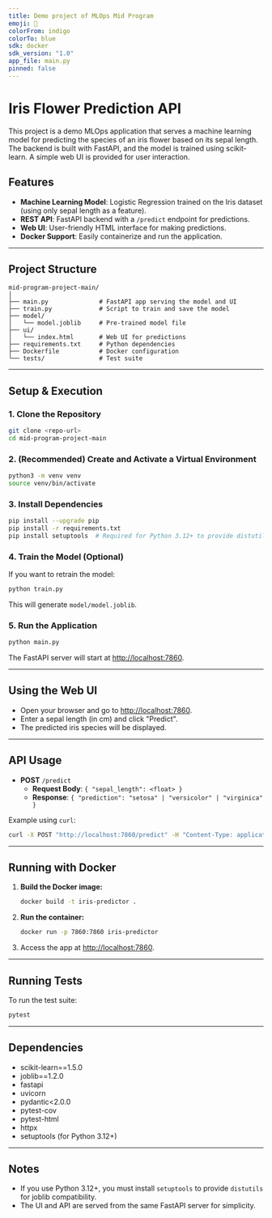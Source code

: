 ```yaml
---
title: Demo project of MLOps Mid Program
emoji: 🚀
colorFrom: indigo
colorTo: blue
sdk: docker
sdk_version: "1.0"
app_file: main.py
pinned: false
---
```


# Iris Flower Prediction API

This project is a demo MLOps application that serves a machine learning model for predicting the species of an iris flower based on its sepal length. The backend is built with FastAPI, and the model is trained using scikit-learn. A simple web UI is provided for user interaction.

## Features

- **Machine Learning Model**: Logistic Regression trained on the Iris dataset (using only sepal length as a feature).
- **REST API**: FastAPI backend with a `/predict` endpoint for predictions.
- **Web UI**: User-friendly HTML interface for making predictions.
- **Docker Support**: Easily containerize and run the application.

---

## Project Structure

```
mid-program-project-main/
│
├── main.py              # FastAPI app serving the model and UI
├── train.py             # Script to train and save the model
├── model/
│   └── model.joblib     # Pre-trained model file
├── ui/
│   └── index.html       # Web UI for predictions
├── requirements.txt     # Python dependencies
├── Dockerfile           # Docker configuration
└── tests/               # Test suite
```

---

## Setup & Execution

### 1. Clone the Repository

```sh
git clone <repo-url>
cd mid-program-project-main
```

### 2. (Recommended) Create and Activate a Virtual Environment

```sh
python3 -m venv venv
source venv/bin/activate
```

### 3. Install Dependencies

```sh
pip install --upgrade pip
pip install -r requirements.txt
pip install setuptools  # Required for Python 3.12+ to provide distutils
```

### 4. Train the Model (Optional)

If you want to retrain the model:

```sh
python train.py
```

This will generate `model/model.joblib`.

### 5. Run the Application

```sh
python main.py
```

The FastAPI server will start at [http://localhost:7860](http://localhost:7860).

---

## Using the Web UI

- Open your browser and go to [http://localhost:7860](http://localhost:7860).
- Enter a sepal length (in cm) and click "Predict".
- The predicted iris species will be displayed.

---

## API Usage

- **POST** `/predict`
  - **Request Body**: `{ "sepal_length": <float> }`
  - **Response**: `{ "prediction": "setosa" | "versicolor" | "virginica" }`

Example using `curl`:
```sh
curl -X POST "http://localhost:7860/predict" -H "Content-Type: application/json" -d '{"sepal_length": 5.1}'
```

---

## Running with Docker

1. **Build the Docker image:**
   ```sh
   docker build -t iris-predictor .
   ```

2. **Run the container:**
   ```sh
   docker run -p 7860:7860 iris-predictor
   ```

3. Access the app at [http://localhost:7860](http://localhost:7860).

---

## Running Tests

To run the test suite:
```sh
pytest
```

---

## Dependencies

- scikit-learn==1.5.0
- joblib==1.2.0
- fastapi
- uvicorn
- pydantic<2.0.0
- pytest-cov
- pytest-html
- httpx
- setuptools (for Python 3.12+)

---

## Notes

- If you use Python 3.12+, you must install `setuptools` to provide `distutils` for joblib compatibility.
- The UI and API are served from the same FastAPI server for simplicity.
